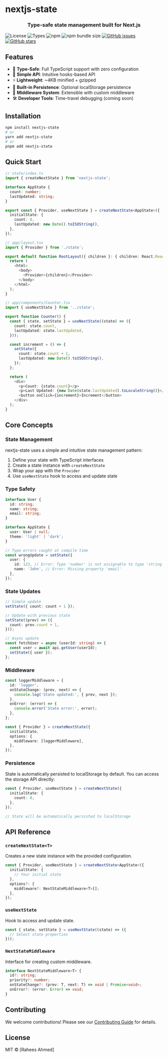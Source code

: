 # nextjs-state

<div align="center">
  <h3>Type-safe state management built for Next.js</h3>
</div>

![License](https://img.shields.io/npm/l/nextjs-state)
![Types](https://img.shields.io/npm/types/nextjs-state)
![npm](https://img.shields.io/npm/v/nextjs-state)
![npm bundle size](https://img.shields.io/bundlephobia/minzip/nextjs-state)
[![GitHub issues](https://img.shields.io/github/issues/RaheesAhmed/next-state)](https://github.com/RaheesAhmed/next-state/issues)
[![GitHub stars](https://img.shields.io/github/stars/RaheesAhmed/next-state)](https://github.com/RaheesAhmed/next-state/stargazers)

## Features

- 🎯 **Type-Safe**: Full TypeScript support with zero configuration
- 🚀 **Simple API**: Intuitive hooks-based API
- ⚡ **Lightweight**: ~4KB minified + gzipped
- 💾 **Built-in Persistence**: Optional localStorage persistence
- 🔄 **Middleware System**: Extensible with custom middleware
- 🛠️ **Developer Tools**: Time-travel debugging (coming soon)

## Installation

```bash
npm install nextjs-state
# or
yarn add nextjs-state
# or
pnpm add nextjs-state
```

## Quick Start

```typescript
// state/index.ts
import { createNextState } from 'nextjs-state';

interface AppState {
  count: number;
  lastUpdated: string;
}

export const { Provider, useNextState } = createNextState<AppState>({
  initialState: {
    count: 0,
    lastUpdated: new Date().toISOString(),
  },
});

// app/layout.tsx
import { Provider } from './state';

export default function RootLayout({ children }: { children: React.ReactNode }) {
  return (
    <html>
      <body>
        <Provider>{children}</Provider>
      </body>
    </html>
  );
}

// app/components/Counter.tsx
import { useNextState } from '../state';

export function Counter() {
  const { state, setState } = useNextState((state) => ({
    count: state.count,
    lastUpdated: state.lastUpdated,
  }));

  const increment = () => {
    setState({
      count: state.count + 1,
      lastUpdated: new Date().toISOString(),
    });
  };

  return (
    <div>
      <p>Count: {state.count}</p>
      <p>Last Updated: {new Date(state.lastUpdated).toLocaleString()}</p>
      <button onClick={increment}>Increment</button>
    </div>
  );
}
```

## Core Concepts

### State Management

nextjs-state uses a simple and intuitive state management pattern:

1. Define your state with TypeScript interfaces
2. Create a state instance with `createNextState`
3. Wrap your app with the `Provider`
4. Use `useNextState` hook to access and update state

### Type Safety

```typescript
interface User {
  id: string;
  name: string;
  email: string;
}

interface AppState {
  user: User | null;
  theme: 'light' | 'dark';
}

// Type errors caught at compile time
const wrongUpdate = setState({
  user: {
    id: 123, // Error: Type 'number' is not assignable to type 'string'
    name: 'John', // Error: Missing property 'email'
  },
});
```

### State Updates

```typescript
// Simple update
setState({ count: count + 1 });

// Update with previous state
setState((prev) => ({
  count: prev.count + 1,
}));

// Async update
const fetchUser = async (userId: string) => {
  const user = await api.getUser(userId);
  setState({ user });
};
```

### Middleware

```typescript
const loggerMiddleware = {
  id: 'logger',
  onStateChange: (prev, next) => {
    console.log('State updated:', { prev, next });
  },
  onError: (error) => {
    console.error('State error:', error);
  },
};

const { Provider } = createNextState({
  initialState,
  options: {
    middleware: [loggerMiddleware],
  },
});
```

### Persistence

State is automatically persisted to localStorage by default. You can access the storage API directly:

```typescript
const { Provider, useNextState } = createNextState({
  initialState: {
    count: 0,
  },
});

// State will be automatically persisted to localStorage
```

## API Reference

### `createNextState<T>`

Creates a new state instance with the provided configuration.

```typescript
const { Provider, useNextState } = createNextState<AppState>({
  initialState: {
    // Your initial state
  },
  options?: {
    middleware?: NextStateMiddleware<T>[];
  },
});
```

### `useNextState`

Hook to access and update state.

```typescript
const { state, setState } = useNextState((state) => ({
  // Select state properties
}));
```

### `NextStateMiddleware`

Interface for creating custom middleware.

```typescript
interface NextStateMiddleware<T> {
  id?: string;
  priority?: number;
  onStateChange?: (prev: T, next: T) => void | Promise<void>;
  onError?: (error: Error) => void;
}
```

## Contributing

We welcome contributions! Please see our [Contributing Guide](CONTRIBUTING.md) for details.

## License

MIT © [Rahees Ahmed]
